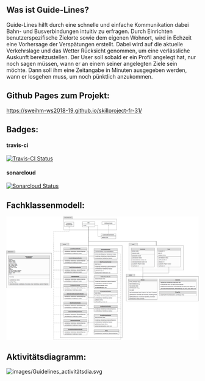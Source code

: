 ## Was ist Guide-Lines?
Guide-Lines hilft durch eine schnelle und einfache Kommunikation dabei Bahn- und Busverbindungen intuitiv zu erfragen.
Durch Einrichten benutzerspezifische Zielorte sowie dem eigenen Wohnort, wird in Echzeit eine Vorhersage der Verspätungen erstellt.
Dabei wird auf die aktuelle Verkehrslage und das Wetter Rücksicht genommen, um eine verlässliche Auskunft bereitzustellen.
Der User soll sobald er ein Profil angelegt hat, nur noch sagen müssen, wann er an einem seiner angelegten Ziele sein möchte.
Dann soll ihm eine Zeitangabe in Minuten ausgegeben werden, wann er losgehen muss, um noch pünktlich anzukommen.

## Github Pages zum Projekt:
https://sweihm-ws2018-19.github.io/skillproject-fr-31/

## Badges:
#### travis-ci
[![Travis-CI Status](https://travis-ci.org/sweIhm-ws2018-19/skillproject-fr-31.svg?branch=master)](https://travis-ci.org/sweIhm-ws2018-19/skillproject-fr-31)

#### sonarcloud
[![Sonarcloud Status](https://sonarcloud.io/api/project_badges/measure?project=sweIhm_ws2018_19:lieblingsfarbe&metric=alert_status)](https://sonarcloud.io/dashboard?id=alexa-skills-kit-samples%3Aguidelines)

## Fachklassenmodell:
![images/Klassendiagramm.png](images/Klassendiagramm.png)

## Aktivitätsdiagramm:
![images/Guidelines_activitätsdia.svg](images/Guidelines_activitätsdia.svg)



